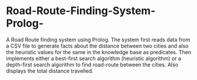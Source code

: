 # Road-Route-Finding-System-Prolog-
A Road Route finding system using Prolog. The system first reads data from
a CSV file to generate facts about the distance between two cities and also the heuristic
values for the same in the knowledge base as predicates. Then implements either a best-first
search algorithm (heuristic algorithm) or a depth-first search algorithm to find road-route
between the cities. Also displays the total distance travelled.
